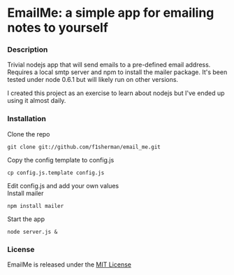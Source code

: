 # EmailMe: a simple app for emailing notes to yourself

### Description

Trivial nodejs app that will send emails to a pre-defined email address.  Requires a local smtp server and npm to install the mailer package.  It's been tested under node 0.6.1 but will likely run on other versions.

I created this project as an exercise to learn about nodejs but I've ended up using it almost daily.

### Installation

Clone the repo 
  
    git clone git://github.com/f1sherman/email_me.git

Copy the config template to config.js 
  
    cp config.js.template config.js

Edit config.js and add your own values  
Install mailer 
  
    npm install mailer

Start the app 

    node server.js &

### License

EmailMe is released under the [MIT License](http://www.opensource.org/licenses/MIT)
